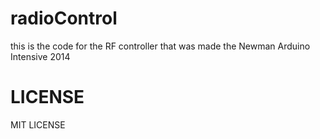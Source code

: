 # radioControl

this is the code for the RF controller that was made the Newman Arduino Intensive 2014

# LICENSE
MIT LICENSE
